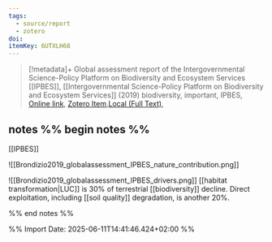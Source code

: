```yaml
---
tags:
  - source/report
  - zotero
doi: 
itemKey: 6UTXLH68
---
```

>[!metadata]+
> Global assessment report of the Intergovernmental Science-Policy Platform on Biodiversity and Ecosystem Services
> [[IPBES]], 
> [[Intergovernmental Science-Policy Platform on Biodiversity and Ecosystem Services]] (2019)
> biodiversity, important, IPBES, 
> [Online link](https://www.ipbes.net/system/files/2021-06/2020%20IPBES%20GLOBAL%20REPORT(FIRST%20PART)_V3_SINGLE.pdf), [Zotero Item](zotero://select/library/items/6UTXLH68),[Local (Full Text)](file://C:/Users/aburg/Documents/references/zotero/storage/4D78YYHC/Brondizio2019_globalassessment.pdf), 

## notes %% begin notes %% 

[[IPBES]]

![[Brondizio2019_globalassessment_IPBES_nature_contribution.png]]

![[Brondizio2019_globalassessment_IPBES_drivers.png]]
[[habitat transformation|LUC]] is 30% of terrestrial [[biodiversity]] decline.
Direct exploitation, including [[soil quality]] degradation, is another 20%.


%% end notes %%

%% Import Date: 2025-06-11T14:41:46.424+02:00 %%
